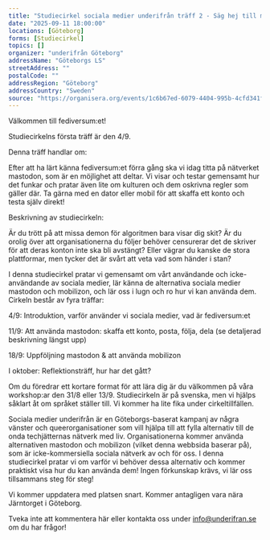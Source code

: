 ```yaml
---
title: "Studiecirkel sociala medier underifrån träff 2 - Säg hej till mastodon, vårt första skepp för fediversumet"
date: "2025-09-11 18:00:00"
locations: [Göteborg]
forms: [Studiecirkel]
topics: []
organizer: "underifrån Göteborg"
addressName: "Göteborgs LS"
streetAddress: ""
postalCode: ""
addressRegion: "Göteborg"
addressCountry: "Sweden"
source: "https://organisera.org/events/1c6b67ed-6079-4404-995b-4cfd341fffa2"
---
```

Välkommen till fediversum:et!

Studiecirkelns första träff är den 4/9.

Denna träff handlar om:

Efter att ha lärt känna fediversum:et förra gång ska vi idag titta på nätverket mastodon, som är en möjlighet att deltar. Vi visar och testar gemensamt hur det funkar och pratar även lite om kulturen och dem oskrivna regler som gäller där. Ta gärna med en dator eller mobil för att skaffa ett konto och testa själv direkt!

Beskrivning av studiecirkeln:

Är du trött på att missa demon för algoritmen bara visar dig skit? Är du orolig över att organisationerna du följer behöver censurerar det de skriver för att deras konton inte ska bli avstängt? Eller vägrar du kanske de stora plattformar, men tycker det är svårt att veta vad som händer i stan?

I denna studiecirkel pratar vi gemensamt om vårt användande och icke-användande av sociala medier, lär känna de alternativa sociala medier mastodon och mobilizon, och lär oss i lugn och ro hur vi kan använda dem. Cirkeln består av fyra träffar:

4/9: Introduktion, varför använder vi sociala medier, vad är fediversum:et

11/9: Att använda mastodon: skaffa ett konto, posta, följa, dela (se detaljerad beskrivning längst upp)

18/9: Uppföljning mastodon & att använda mobilizon

I oktober: Reflektionsträff, hur har det gått?

Om du föredrar ett kortare format för att lära dig är du välkommen på våra workshop:ar den 31/8 eller 13/9. Studiecirkeln är på svenska, men vi hjälps såklart åt om språket ställer till. Vi kommer ha lite fika under cirkeltillfällen.

Sociala medier underifrån är en Göteborgs-baserat kampanj av några vänster och queerorganisationer som vill hjälpa till att fylla alternativ till de onda techjätternas nätverk med liv. Organisationerna kommer använda alternativen mastodon och mobilizon (vilket denna webbsida baserar på), som är icke-kommersiella sociala nätverk av och för oss. I denna studiecirkel pratar vi om varför vi behöver dessa alternativ och kommer praktiskt visa hur du kan använda dem! Ingen förkunskap krävs, vi lär oss tillsammans steg för steg!

Vi kommer uppdatera med platsen snart. Kommer antagligen vara nära Järntorget i Göteborg.

Tveka inte att kommentera här eller kontakta oss under info@underifran.se om du har frågor!